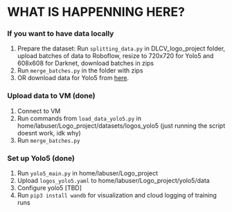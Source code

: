 # WHAT IS HAPPENNING HERE?

### If you want to have data locally

1. Prepare the dataset: Run ```splitting_data.py``` in DLCV_logo_project folder, upload batches of data to Roboflow, resize to 720x720 for Yolo5 and 608x608 for Darknet, download batches in zips
2. Run ```merge_batches.py``` in the folder with zips
3. OR download data for Yolo5 from [here](https://www.amazon.it/clouddrive/share/5KRAWjhyoVmYMK4MQcfBcGGA256UrAiZ0h7bDYrgugh).

### Upload data to VM (done)

1. Connect to VM
2. Run commands from ```load_data_yolo5.py``` in home/labuser/Logo_project/datasets/logos_yolo5 (just running the script doesnt work, idk why)
3. Run ```merge_batches.py```

### Set up Yolo5 (done)

1. Run ```yolo5_main.py``` in home/labuser/Logo_project
2. Upload ```logos_yolo5.yaml``` to home/labuser/Logo_project/yolo5/data
3. Configure yolo5 [TBD]
4. Run ```pip3 install wandb``` for visualization and cloud logging of training runs